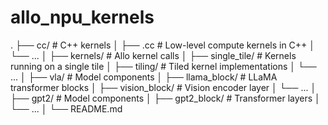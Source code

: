 # allo_npu_kernels

.
├── cc/ # C++ kernels
│ ├── <kernel>.cc # Low-level compute kernels in C++
│ └── ...
│
├── kernels/ # Allo kernel calls
│ ├── single_tile/ # Kernels running on a single tile
│ ├── tiling/ # Tiled kernel implementations
│ └── ...
│
├── vla/ # Model components
│ ├── llama_block/ # LLaMA transformer blocks
│ ├── vision_block/ # Vision encoder layer
│ └── ...
│
├── gpt2/ # Model components
│ ├── gpt2_block/ # Transformer layers 
│ └── ...
│
└── README.md